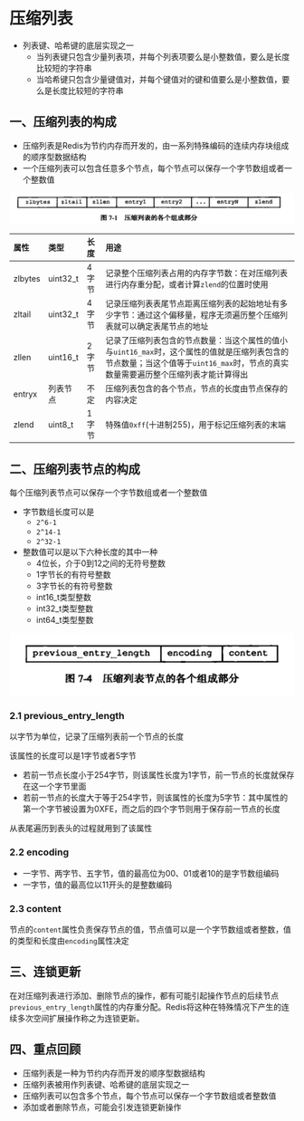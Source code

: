 # 压缩列表

- 列表键、哈希键的底层实现之一
    - 当列表键只包含少量列表项，并每个列表项要么是小整数值，要么是长度比较短的字符串
    - 当哈希键只包含少量键值对，并每个键值对的键和值要么是小整数值，要么是长度比较短的字符串
    
## 一、压缩列表的构成

- 压缩列表是Redis为节约内存而开发的，由一系列特殊编码的连续内存块组成的顺序型数据结构
- 一个压缩列表可以包含任意多个节点，每个节点可以保存一个字节数组或者一个整数值

![压缩列表的各个组成部分](./WX20190704-220720@2x.png)

| 属性 | 类型 | 长度 | 用途 |
| :--- | :--- | :--- | :--- |
| zlbytes | uint32_t | 4字节 | 记录整个压缩列表占用的内存字节数：在对压缩列表进行内存重分配，或者计算`zlend`的位置时使用 |
| zltail | uint32_t | 4字节 | 记录压缩列表表尾节点距离压缩列表的起始地址有多少字节：通过这个偏移量，程序无须遍历整个压缩列表就可以确定表尾节点的地址 |
| zllen | uint16_t | 2字节 | 记录了压缩列表包含的节点数量：当这个属性的值小与`uint16_max`时，这个属性的值就是压缩列表包含的节点数量；当这个值等于`uint16_max`时，节点的真实数量需要遍历整个压缩列表才能计算得出 |
| entryx | 列表节点 | 不定 | 压缩列表包含的各个节点，节点的长度由节点保存的内容决定 | 
| zlend | uint8_t | 1字节 | 特殊值`0xff`(十进制255)，用于标记压缩列表的末端 |

## 二、压缩列表节点的构成

每个压缩列表节点可以保存一个字节数组或者一个整数值
- 字节数组长度可以是
    - `2^6-1`
    - `2^14-1`
    - `2^32-1`
- 整数值可以是以下六种长度的其中一种
    - 4位长，介于0到12之间的无符号整数
    - 1字节长的有符号整数
    - 3字节长的有符号整数
    - int16_t类型整数
    - int32_t类型整数
    - int64_t类型整数
    
![压缩列表节点的各个组成部分](./WX20190704-222442@2x.png)

### 2.1 previous_entry_length

以字节为单位，记录了压缩列表前一个节点的长度

该属性的长度可以是1字节或者5字节
- 若前一节点长度小于254字节，则该属性长度为1字节，前一节点的长度就保存在这一个字节里面
- 若前一节点的长度大于等于254字节，则该属性的长度为5字节：其中属性的第一个字节被设置为0XFE，而之后的四个字节则用于保存前一节点的长度

从表尾遍历到表头的过程就用到了该属性

### 2.2 encoding

- 一字节、两字节、五字节，值的最高位为00、01或者10的是字节数组编码
- 一字节，值的最高位以11开头的是整数编码

### 2.3 content

节点的`content`属性负责保存节点的值，节点值可以是一个字节数组或者整数，值的类型和长度由`encoding`属性决定

## 三、连锁更新

在对压缩列表进行添加、删除节点的操作，都有可能引起操作节点的后续节点`previous_entry_length`属性的内存重分配。Redis将这种在特殊情况下产生的连续多次空间扩展操作称之为连锁更新。

## 四、重点回顾

- 压缩列表是一种为节约内存而开发的顺序型数据结构
- 压缩列表被用作列表键、哈希键的底层实现之一
- 压缩列表可以包含多个节点，每个节点可以保存一个字节数组或者整数值
- 添加或者删除节点，可能会引发连锁更新操作

